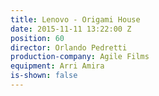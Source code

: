 ```yaml
---
title: Lenovo - Origami House
date: 2015-11-11 13:22:00 Z
position: 60
director: Orlando Pedretti
production-company: Agile Films
equipment: Arri Amira
is-shown: false
---
```


